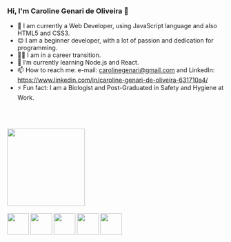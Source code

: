 ### Hi, I'm Caroline Genari de Oliveira 👋

- 🔭 I am currently a Web Developer, using JavaScript language and also HTML5 and CSS3.
- 😌 I am a beginner developer, with a lot of passion and dedication for programming. 
- 👩‍💻 I am in a career transition.
- 🌱 I’m currently learning Node.js and React. 
- 📫 How to reach me: e-mail: carolinegenari@gmail.com and LinkedIn: https://www.linkedin.com/in/caroline-genari-de-oliveira-631710a4/
- ⚡ Fun fact: I am a Biologist and Post-Graduated in Safety and Hygiene at Work. <br> <br>

##
<br>
<div>
<img height="180em" src="https://github-readme-stats.vercel.app/api/top-langs/?username=CarolGenari&layout=compact&hide_progress=false&langs_count-6&theme=radical&hide_progress=true"/>
</div>

<div style="display: inline-block"><br>
  
<img align="center" height="50" width="50" src="https://cdn.jsdelivr.net/gh/devicons/devicon/icons/javascript/javascript-plain.svg" /> 
<img align="center" height="50" width="50" src="https://cdn.jsdelivr.net/gh/devicons/devicon/icons/nodejs/nodejs-original.svg" /> 
<img align="center" height="50" width="50" src="https://cdn.jsdelivr.net/gh/devicons/devicon/icons/react/react-original.svg" />
<img align="center" height="50" width="50" src="https://cdn.jsdelivr.net/gh/devicons/devicon/icons/html5/html5-plain.svg" />
<img align="center" height="50" width="50"  src="https://cdn.jsdelivr.net/gh/devicons/devicon/icons/css3/css3-plain.svg" />

</div> <br>

##
